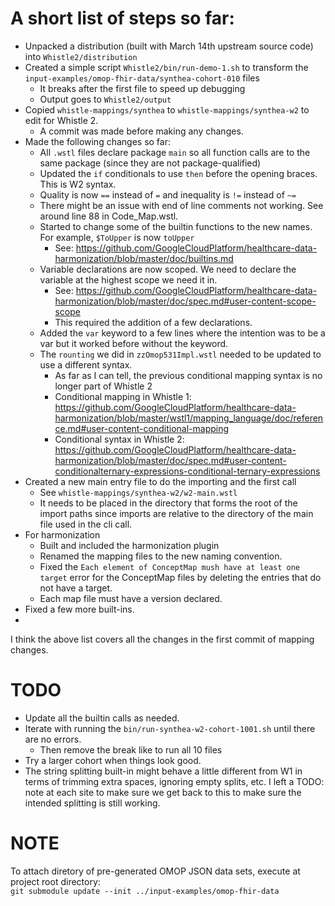 # A short list of steps so far:

- Unpacked a distribution (built with March 14th upstream source code) into `Whistle2/distribution`
- Created a simple script `Whistle2/bin/run-demo-1.sh` to transform the `input-examples/omop-fhir-data/synthea-cohort-010` files
  - It breaks after the first file to speed up debugging
  - Output goes to `Whistle2/output`
- Copied `whistle-mappings/synthea` to  `whistle-mappings/synthea-w2` to edit for Whistle 2.
  - A commit was made before making any changes.
- Made the following changes so far:
  - All `.wstl` files declare package `main` so all function calls are to the same package (since they are not package-qualified)
  - Updated the `if` conditionals to use `then` before the opening braces. This is W2 syntax.
  - Quality is now `==` instead of `=` and inequality is `!=` instead of `~=`
  - There might be an issue with end of line comments not working. See around line 88 in Code_Map.wstl.
  - Started to change some of the builtin functions to the new names. For example, `$ToUpper` is now `toUpper`
    - See: https://github.com/GoogleCloudPlatform/healthcare-data-harmonization/blob/master/doc/builtins.md
  - Variable declarations are now scoped. We need to declare the variable at the highest scope we need it in.
    - See: https://github.com/GoogleCloudPlatform/healthcare-data-harmonization/blob/master/doc/spec.md#user-content-scope-scope
    - This required the addition of a few declarations.
  - Added the `var` keyword to a few lines where the intention was to be a var but it worked before without the keyword.
  - The `rounting` we did in `zzOmop531Impl.wstl` needed to be updated to use a different syntax.
    - As far as I can tell, the previous conditional mapping syntax is no longer part of Whistle 2
    - Conditional mapping in Whistle 1: https://github.com/GoogleCloudPlatform/healthcare-data-harmonization/blob/master/wstl1/mapping_language/doc/reference.md#user-content-conditional-mapping
    - Conditional syntax in Whistle 2: https://github.com/GoogleCloudPlatform/healthcare-data-harmonization/blob/master/doc/spec.md#user-content-conditionalternary-expressions-conditional-ternary-expressions
- Created a new main entry file to do the importing and the first call
  - See `whistle-mappings/synthea-w2/w2-main.wstl`
  - It needs to be placed in the directory that forms the root of the import paths since imports are relative to the directory of the main file used in the cli call.
- For harmonization
  - Built and included the harmonization plugin
  - Renamed the mapping files to the new naming convention.
  - Fixed the `Each element of ConceptMap mush have at least one target` error for the ConceptMap files by deleting the entries that do not have a target.
  - Each map file must have a version declared.
- Fixed a few more built-ins.
- 

I think the above list covers all the changes in the first commit of mapping changes.

# TODO

- Update all the builtin calls as needed.
- Iterate with running the `bin/run-synthea-w2-cohort-1001.sh` until there are no errors.
  - Then remove the break like to run all 10 files
- Try a larger cohort when things look good.
- The string splitting built-in might behave a little different from W1 in terms of trimming extra spaces, ignoring empty splits, etc. I left a TODO: note at each site to make sure we get back to this to make sure the intended splitting is still working. 

# NOTE
To attach diretory of pre-generated OMOP JSON data sets, execute at project root directory:   
`git submodule update --init ../input-examples/omop-fhir-data`


